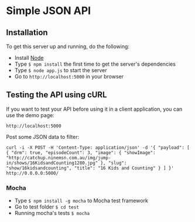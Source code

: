 # Simple JSON API

## Installation

To get this server up and running, do the following:

* Install [Node](http://nodejs.org)
* Type `$ npm install` the first time to get the server's dependencies
* Type `$ node app.js` to start the server
* Go to `http://localhost:5000` in your browser

## Testing the API using cURL

If you want to test your API before using it in a client application, you can use the demo page:

    http://localhost:5000

Post some JSON data to filter:

    curl -i -X POST -H 'Content-Type: application/json' -d '{ "payload": [ { "drm": true, "episodeCount": 3, "image": { "showImage": "http://catchup.ninemsn.com.au/img/jump-in/shows/16KidsandCounting1280.jpg" }, "slug": "show/16kidsandcounting", "title": "16 Kids and Counting" } ] }' http://0.0.0.0:5000/

### Mocha

* Type `$ npm install -g mocha` to Mocha test framework
* Go to test folder `$ cd test`
* Running mocha's tests `$ mocha`
